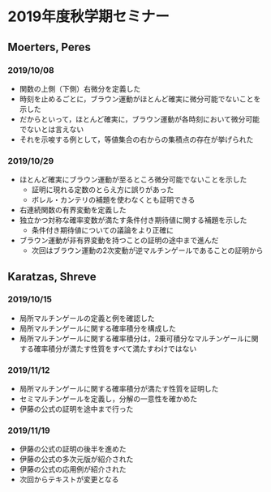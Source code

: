 # 2019年度秋学期セミナー
## Moerters, Peres
### 2019/10/08
- 関数の上側（下側）右微分を定義した
- 時刻を止めるごとに，ブラウン運動がほとんど確実に微分可能でないことを示した
- だからといって，ほとんど確実に，ブラウン運動が各時刻において微分可能でないとは言えない
- それを示唆する例として，等値集合の右からの集積点の存在が挙げられた
### 2019/10/29
- ほとんど確実にブラウン運動が至るところ微分可能でないことを示した
    - 証明に現れる定数のとらえ方に誤りがあった
    - ボレル・カンテリの補題を使わなくとも証明できる
- 右連続関数の有界変動を定義した
- 独立かつ対称な確率変数が満たす条件付き期待値に関する補題を示した
    - 条件付き期待値についての議論をより正確に
- ブラウン運動が非有界変動を持つことの証明の途中まで進んだ
    - 次回はブラウン運動の2次変動が逆マルチンゲールであることの証明から
## Karatzas, Shreve
### 2019/10/15
- 局所マルチンゲールの定義と例を確認した
- 局所マルチンゲールに関する確率積分を構成した
- 局所マルチンゲールに関する確率積分は，2乗可積分なマルチンゲールに関する確率積分が満たす性質をすべて満たすわけではない
### 2019/11/12
- 局所マルチンゲールに関する確率積分が満たす性質を証明した
- セミマルチンゲールを定義し，分解の一意性を確かめた
- 伊藤の公式の証明を途中まで行った
### 2019/11/19
- 伊藤の公式の証明の後半を進めた
- 伊藤の公式の多次元版が紹介された
- 伊藤の公式の応用例が紹介された
- 次回からテキストが変更となる
